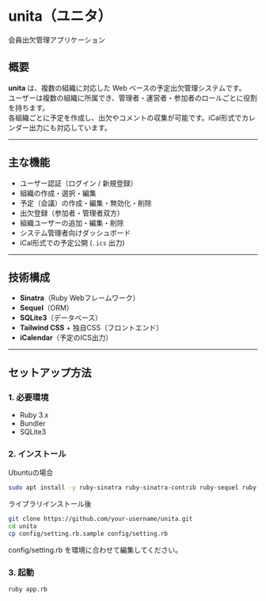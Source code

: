 # unita（ユニタ）

会員出欠管理アプリケーション

## 概要

**unita** は、複数の組織に対応した Web ベースの予定出欠管理システムです。  
ユーザーは複数の組織に所属でき、管理者・運営者・参加者のロールごとに役割を持ちます。  
各組織ごとに予定を作成し、出欠やコメントの収集が可能です。iCal形式でカレンダー出力にも対応しています。

---

## 主な機能

- ユーザー認証（ログイン / 新規登録）
- 組織の作成・選択・編集
- 予定（会議）の作成・編集・無効化・削除
- 出欠登録（参加者・管理者双方）
- 組織ユーザーの追加・編集・削除
- システム管理者向けダッシュボード
- iCal形式での予定公開 (`.ics` 出力)

---

## 技術構成

- **Sinatra**（Ruby Webフレームワーク）
- **Sequel**（ORM）
- **SQLite3**（データベース）
- **Tailwind CSS** + 独自CSS（フロントエンド）
- **iCalendar**（予定のICS出力）

---

## セットアップ方法

### 1. 必要環境

- Ruby 3.x
- Bundler
- SQLite3

### 2. インストール

Ubuntuの場合

```bash
sudo apt install -y ruby-sinatra ruby-sinatra-contrib ruby-sequel ruby-bcrypt ruby-icalendar ruby-sqlite3
```

ライブラリインストール後

```bash
git clone https://github.com/your-username/unita.git
cd unita
cp config/setting.rb.sample config/setting.rb
```

config/setting.rb を環境に合わせて編集してください。

### 3. 起動

```bash
ruby app.rb
```

